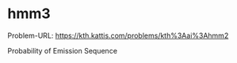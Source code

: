 hmm3
====

Problem-URL: https://kth.kattis.com/problems/kth%3Aai%3Ahmm2

Probability of Emission Sequence
